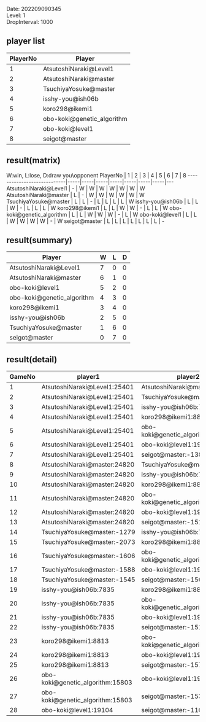 Date: 202209090345  
Level: 1  
DropInterval: 1000  
## player list
PlayerNo  |  Player
----------|----------------------------
1         |  AtsutoshiNaraki@Level1
2         |  AtsutoshiNaraki@master
3         |  TsuchiyaYosuke@master
4         |  isshy-you@ish06b
5         |  koro298@ikemi1
6         |  obo-koki@genetic_algorithm
7         |  obo-koki@level1
8         |  seigot@master
## result(matrix)
W:win, L:lose, D:draw
you\opponent PlayerNo       |  1  |  2  |  3  |  4  |  5  |  6  |  7  |  8
----------------------------|-----|-----|-----|-----|-----|-----|-----|---
AtsutoshiNaraki@Level1      |  -  |  W  |  W  |  W  |  W  |  W  |  W  |  W
AtsutoshiNaraki@master      |  L  |  -  |  W  |  W  |  W  |  W  |  W  |  W
TsuchiyaYosuke@master       |  L  |  L  |  -  |  L  |  L  |  L  |  L  |  W
isshy-you@ish06b            |  L  |  L  |  W  |  -  |  L  |  L  |  L  |  W
koro298@ikemi1              |  L  |  L  |  W  |  W  |  -  |  L  |  L  |  W
obo-koki@genetic_algorithm  |  L  |  L  |  W  |  W  |  W  |  -  |  L  |  W
obo-koki@level1             |  L  |  L  |  W  |  W  |  W  |  W  |  -  |  W
seigot@master               |  L  |  L  |  L  |  L  |  L  |  L  |  L  |  -
## result(summary)
Player                      |  W  |  L  |  D
----------------------------|-----|-----|---
AtsutoshiNaraki@Level1      |  7  |  0  |  0
AtsutoshiNaraki@master      |  6  |  1  |  0
obo-koki@level1             |  5  |  2  |  0
obo-koki@genetic_algorithm  |  4  |  3  |  0
koro298@ikemi1              |  3  |  4  |  0
isshy-you@ish06b            |  2  |  5  |  0
TsuchiyaYosuke@master       |  1  |  6  |  0
seigot@master               |  0  |  7  |  0
## result(detail)
GameNo  |  player1                           |  player2
--------|------------------------------------|----------------------------------
1       |  AtsutoshiNaraki@Level1:25401      |  AtsutoshiNaraki@master:24820
2       |  AtsutoshiNaraki@Level1:25401      |  TsuchiyaYosuke@master:-1978
3       |  AtsutoshiNaraki@Level1:25401      |  isshy-you@ish06b:7835
4       |  AtsutoshiNaraki@Level1:25401      |  koro298@ikemi1:8813
5       |  AtsutoshiNaraki@Level1:25401      |  obo-koki@genetic_algorithm:15803
6       |  AtsutoshiNaraki@Level1:25401      |  obo-koki@level1:19104
7       |  AtsutoshiNaraki@Level1:25401      |  seigot@master:-1385
8       |  AtsutoshiNaraki@master:24820      |  TsuchiyaYosuke@master:-1895
9       |  AtsutoshiNaraki@master:24820      |  isshy-you@ish06b:7835
10      |  AtsutoshiNaraki@master:24820      |  koro298@ikemi1:8813
11      |  AtsutoshiNaraki@master:24820      |  obo-koki@genetic_algorithm:15803
12      |  AtsutoshiNaraki@master:24820      |  obo-koki@level1:19104
13      |  AtsutoshiNaraki@master:24820      |  seigot@master:-1510
14      |  TsuchiyaYosuke@master:-1279       |  isshy-you@ish06b:7835
15      |  TsuchiyaYosuke@master:-2073       |  koro298@ikemi1:8813
16      |  TsuchiyaYosuke@master:-1606       |  obo-koki@genetic_algorithm:15803
17      |  TsuchiyaYosuke@master:-1588       |  obo-koki@level1:19104
18      |  TsuchiyaYosuke@master:-1545       |  seigot@master:-1568
19      |  isshy-you@ish06b:7835             |  koro298@ikemi1:8813
20      |  isshy-you@ish06b:7835             |  obo-koki@genetic_algorithm:15803
21      |  isshy-you@ish06b:7835             |  obo-koki@level1:19104
22      |  isshy-you@ish06b:7835             |  seigot@master:-1511
23      |  koro298@ikemi1:8813               |  obo-koki@genetic_algorithm:15803
24      |  koro298@ikemi1:8813               |  obo-koki@level1:19104
25      |  koro298@ikemi1:8813               |  seigot@master:-1574
26      |  obo-koki@genetic_algorithm:15803  |  obo-koki@level1:19104
27      |  obo-koki@genetic_algorithm:15803  |  seigot@master:-1532
28      |  obo-koki@level1:19104             |  seigot@master:-1105
